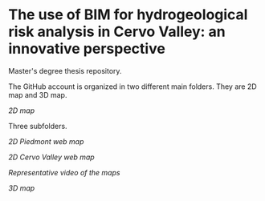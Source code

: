 # The use of BIM for hydrogeological risk analysis in Cervo Valley: an innovative perspective
Master's degree thesis repository.

The GitHub account is organized in two different main folders. They are 2D map and 3D map. 

_2D map_

Three subfolders.

  _2D Piedmont web map_

  _2D Cervo Valley web map_
  
  _Representative video of the maps_

_3D map_

